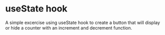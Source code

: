 # useState hook

A simple excercise using useState hook to create a button that will display or hide a counter with an increment and decrement function.
